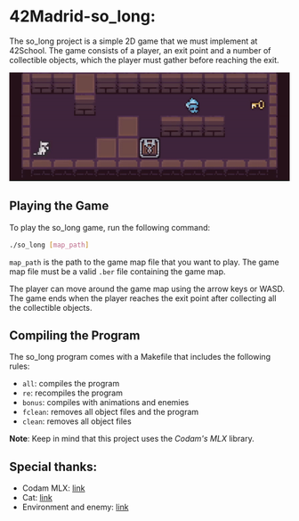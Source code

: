 # 42Madrid-so_long:

The so_long project is a simple 2D game that we must implement at 42School. The game consists of a player, an exit point and a number of collectible objects, which the player must gather before reaching the exit.

![Bonus example](./res/result/bonus_example.gif)

## Playing the Game
To play the so_long game, run the following command:

```bash
./so_long [map_path]
```
`map_path` is the path to the game map file that you want to play.
The game map file must be a valid `.ber` file containing the game map.

The player can move around the game map using the arrow keys or WASD. The game ends when the player reaches the exit point after collecting all the collectible objects.

## Compiling the Program
The so_long program comes with a Makefile that includes the following rules:

- `all`: compiles the program
- `re`: recompiles the program
- `bonus`: compiles with animations and enemies
- `fclean`: removes all object files and the program
- `clean`: removes all object files

**Note**: Keep in mind that this project uses the *Codam's MLX* library.

## Special thanks:
- Codam MLX: [link](https://github.com/codam-coding-college/MLX42)
- Cat: [link](https://itch.io/profile/elthen)
- Environment and enemy: [link](https://pixel-poem.itch.io/dungeon-assetpuck)
